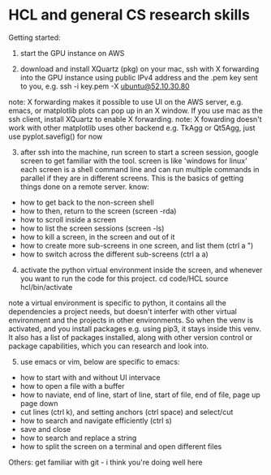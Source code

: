 # HCL and general CS research skills 

Getting started:

1. start the GPU instance on AWS 

2. download and install XQuartz (pkg) on your mac, ssh with X forwarding into the GPU instance using public IPv4 address and the .pem key sent to you, e.g. 
ssh -i key.pem -X ubuntu@52.10.30.80

note: X forwarding makes it possible to use UI on the AWS server, e.g. emacs, or matplotlib plots can pop up in an X window. If you use mac as the ssh client, install XQuartz to enable X forwarding.
note: X fowarding doesn't work with other matplotlib uses other backend e.g. TkAgg or Qt5Agg, just use pyplot.savefig() for now

3. after ssh into the machine, run
screen
to start a screen session, google screen to get familiar with the tool. screen is like 'windows for linux' each screen is a shell command line and can run multiple commands in parallel if they are in different screens. This is the basics of getting things done on a remote server. know: 
- how to get back to the non-screen shell
- how to then, return to the screen (screen -rda)
- how to scroll inside a screen 
- how to list the screen sessions (screen -ls)
- how to kill a screen, in the screen and out of it 
- how to create more sub-screens in one screen, and list them (ctrl a ")
- how to switch across the different sub-screens (ctrl a a) 

4. activate the python virtual environment inside the screen, and whenever you want to run the code for this project.
cd code/HCL
source hcl/bin/activate

note a virtual environment is specific to python, it contains all the dependencies a project needs, but doesn't interfer with other virtual environment and the projects in other environments. So when the venv is activated, and you install packages e.g. using pip3, it stays inside this venv. It also has a list of packages installed, along with other version control or package capabilities, which you can research and look into. 

5. use emacs or vim, below are specific to emacs: 
- how to start with and without UI intervace 
- how to open a file with a buffer 
- how to naviate, end of line, start of line, start of file, end of file, page up page down 
- cut lines (ctrl k), and setting anchors (ctrl space) and select/cut 
- how to search and navigate efficiently (ctrl s) 
- save and close 
- how to search and replace a string 
- how to split the screen on a terminal and open different files 

Others: 
get familiar with git - i think you're doing well here 


